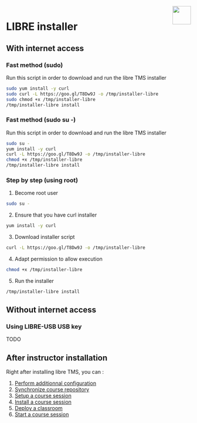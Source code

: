 <img align="right" height="50" src="https://raw.githubusercontent.com/startxfr/libre/dev/doc/assets/logo.svg?sanitize=true">

# LIBRE installer

## With internet access

### Fast method (sudo)

Run this script in order to download and run the libre TMS installer
```bash
sudo yum install -y curl
sudo curl -L https://goo.gl/T8Dw9J -o /tmp/installer-libre
sudo chmod +x /tmp/installer-libre
/tmp/installer-libre install
```

### Fast method (sudo su -)

Run this script in order to download and run the libre TMS installer
```bash
sudo su -
yum install -y curl
curl -L https://goo.gl/T8Dw9J -o /tmp/installer-libre
chmod +x /tmp/installer-libre
/tmp/installer-libre install
```

### Step by step (using root)

1. Become root user
```bash
sudo su -
```

2. Ensure that you have curl installer
```bash
yum install -y curl
```

3. Download installer script
```bash
curl -L https://goo.gl/T8Dw9J -o /tmp/installer-libre
```

4. Adapt permission to allow execution
```bash
chmod +x /tmp/installer-libre
```

5. Run the installer
```bash
/tmp/installer-libre install
```

## Without internet access

### Using LIBRE-USB USB key

TODO 


## After instructor installation

Right after installing libre TMS, you can :

1. [Perform additionnal configuration](libre-configure.md)
2. [Synchronize course repository](libre-repository.md)
3. [Setup a course session](session-config.md)
4. [Install a course session](session-install.md)
5. [Deploy a classroom](classroom-deploy.md)
6. [Start a course session](session-start.md)

